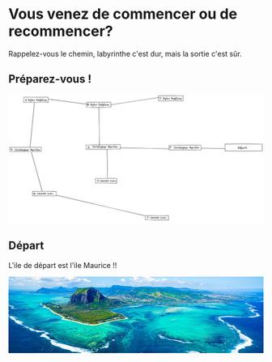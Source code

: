 # Vous venez de commencer ou de recommencer?

Rappelez-vous le chemin, labyrinthe c'est dur, mais la sortie c'est sûr.

## Préparez-vous !

![labyrinthe](../images/image.png)

## Départ

L'ile de départ est l'ile Maurice !!

[![image F](../images/maurice.jpg)](https://github.com/ssagnane1/tp2-labyrinthe/blob/main/jeu-heros-sdc/F.md)


